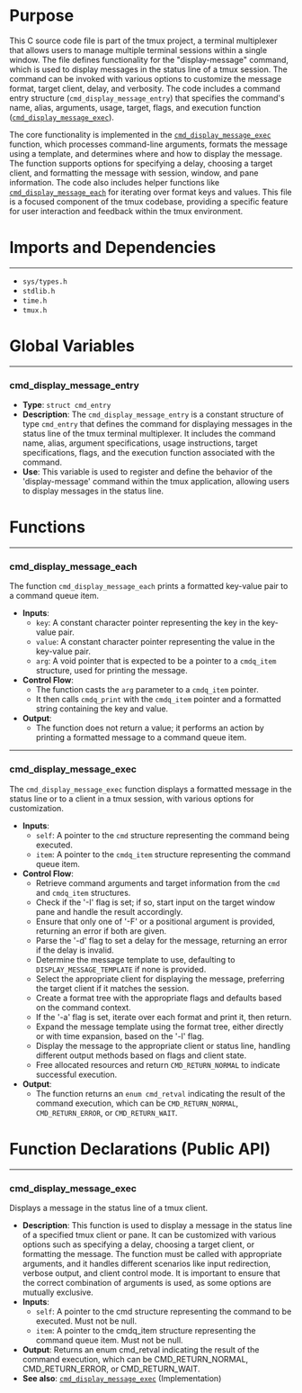 # Purpose
This C source code file is part of the tmux project, a terminal multiplexer that allows users to manage multiple terminal sessions within a single window. The file defines functionality for the "display-message" command, which is used to display messages in the status line of a tmux session. The command can be invoked with various options to customize the message format, target client, delay, and verbosity. The code includes a command entry structure (`cmd_display_message_entry`) that specifies the command's name, alias, arguments, usage, target, flags, and execution function ([`cmd_display_message_exec`](#cmd_display_message_exec)).

The core functionality is implemented in the [`cmd_display_message_exec`](#cmd_display_message_exec) function, which processes command-line arguments, formats the message using a template, and determines where and how to display the message. The function supports options for specifying a delay, choosing a target client, and formatting the message with session, window, and pane information. The code also includes helper functions like [`cmd_display_message_each`](#cmd_display_message_each) for iterating over format keys and values. This file is a focused component of the tmux codebase, providing a specific feature for user interaction and feedback within the tmux environment.
# Imports and Dependencies

---
- `sys/types.h`
- `stdlib.h`
- `time.h`
- `tmux.h`


# Global Variables

---
### cmd_display_message_entry
- **Type**: `struct cmd_entry`
- **Description**: The `cmd_display_message_entry` is a constant structure of type `cmd_entry` that defines the command for displaying messages in the status line of the tmux terminal multiplexer. It includes the command name, alias, argument specifications, usage instructions, target specifications, flags, and the execution function associated with the command.
- **Use**: This variable is used to register and define the behavior of the 'display-message' command within the tmux application, allowing users to display messages in the status line.


# Functions

---
### cmd_display_message_each<!-- {{#callable:cmd_display_message_each}} -->
The function `cmd_display_message_each` prints a formatted key-value pair to a command queue item.
- **Inputs**:
    - `key`: A constant character pointer representing the key in the key-value pair.
    - `value`: A constant character pointer representing the value in the key-value pair.
    - `arg`: A void pointer that is expected to be a pointer to a `cmdq_item` structure, used for printing the message.
- **Control Flow**:
    - The function casts the `arg` parameter to a `cmdq_item` pointer.
    - It then calls `cmdq_print` with the `cmdq_item` pointer and a formatted string containing the key and value.
- **Output**:
    - The function does not return a value; it performs an action by printing a formatted message to a command queue item.


---
### cmd_display_message_exec<!-- {{#callable:cmd_display_message_exec}} -->
The `cmd_display_message_exec` function displays a formatted message in the status line or to a client in a tmux session, with various options for customization.
- **Inputs**:
    - `self`: A pointer to the `cmd` structure representing the command being executed.
    - `item`: A pointer to the `cmdq_item` structure representing the command queue item.
- **Control Flow**:
    - Retrieve command arguments and target information from the `cmd` and `cmdq_item` structures.
    - Check if the '-I' flag is set; if so, start input on the target window pane and handle the result accordingly.
    - Ensure that only one of '-F' or a positional argument is provided, returning an error if both are given.
    - Parse the '-d' flag to set a delay for the message, returning an error if the delay is invalid.
    - Determine the message template to use, defaulting to `DISPLAY_MESSAGE_TEMPLATE` if none is provided.
    - Select the appropriate client for displaying the message, preferring the target client if it matches the session.
    - Create a format tree with the appropriate flags and defaults based on the command context.
    - If the '-a' flag is set, iterate over each format and print it, then return.
    - Expand the message template using the format tree, either directly or with time expansion, based on the '-l' flag.
    - Display the message to the appropriate client or status line, handling different output methods based on flags and client state.
    - Free allocated resources and return `CMD_RETURN_NORMAL` to indicate successful execution.
- **Output**:
    - The function returns an `enum cmd_retval` indicating the result of the command execution, which can be `CMD_RETURN_NORMAL`, `CMD_RETURN_ERROR`, or `CMD_RETURN_WAIT`.


# Function Declarations (Public API)

---
### cmd_display_message_exec<!-- {{#callable_declaration:cmd_display_message_exec}} -->
Displays a message in the status line of a tmux client.
- **Description**: This function is used to display a message in the status line of a specified tmux client or pane. It can be customized with various options such as specifying a delay, choosing a target client, or formatting the message. The function must be called with appropriate arguments, and it handles different scenarios like input redirection, verbose output, and client control mode. It is important to ensure that the correct combination of arguments is used, as some options are mutually exclusive.
- **Inputs**:
    - `self`: A pointer to the cmd structure representing the command to be executed. Must not be null.
    - `item`: A pointer to the cmdq_item structure representing the command queue item. Must not be null.
- **Output**: Returns an enum cmd_retval indicating the result of the command execution, which can be CMD_RETURN_NORMAL, CMD_RETURN_ERROR, or CMD_RETURN_WAIT.
- **See also**: [`cmd_display_message_exec`](#cmd_display_message_exec)  (Implementation)


